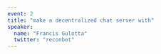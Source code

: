 ```yaml
---
event: 2
title: "make a decentralized chat server with"
speaker:
  name: "Francis Gulotta"
  twitter: "reconbot"
---
```

